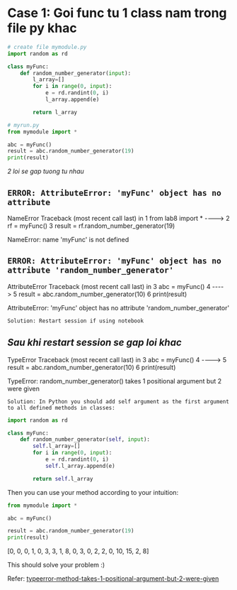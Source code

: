 
# Case 1: Goi func tu 1 class nam trong file py khac

```python
# create file mymodule.py
import random as rd

class myFunc:
    def random_number_generator(input):
        l_array=[]
        for i in range(0, input):
            e = rd.randint(0, i)
            l_array.append(e)

        return l_array

# myrun.py
from mymodule import *

abc = myFunc()
result = abc.random_number_generator(19)
print(result)
```

*2 loi se gap tuong tu nhau*

`ERROR: AttributeError: 'myFunc' object has no attribute`
---------------------------------------------------------------------------
NameError Traceback (most recent call last)
<ipython-input-2-a98f9a0223bd> in <module>
      1 from lab8 import *
----> 2 rf = myFunc()
      3 result = rf.random_number_generator(19)

NameError: name 'myFunc' is not defined

`ERROR: AttributeError: 'myFunc' object has no attribute 'random_number_generator'`
---------------------------------------------------------------------------
AttributeError Traceback (most recent call last)
<ipython-input-3-39dfcd21ae94> in <module>
      3 abc = myFunc()
      4 
----> 5 result = abc.random_number_generator(10)
      6 print(result)

AttributeError: 'myFunc' object has no attribute 'random_number_generator'

`Solution: Restart session if using notebook`


*Sau khi restart session se gap loi khac*
---------------------------------------------------------------------------
TypeError Traceback (most recent call last)
<ipython-input-1-39dfcd21ae94> in <module>
      3 abc = myFunc()
      4 
----> 5 result = abc.random_number_generator(10)
      6 print(result)

TypeError: random_number_generator() takes 1 positional argument but 2 were given

`Solution: In Python you should add self argument as the first argument to all defined methods in classes:`

```python
import random as rd

class myFunc:
    def random_number_generator(self, input):
        self.l_array=[]
        for i in range(0, input):
            e = rd.randint(0, i)
            self.l_array.append(e)

        return self.l_array
```

Then you can use your method according to your intuition:
```python
from mymodule import *

abc = myFunc()

result = abc.random_number_generator(19)
print(result)
```
[0, 0, 0, 1, 0, 3, 3, 1, 8, 0, 3, 0, 2, 2, 0, 10, 15, 2, 8]

This should solve your problem :)

Refer: [typeerror-method-takes-1-positional-argument-but-2-were-given](https://stackoverflow.com/questions/23944657/typeerror-method-takes-1-positional-argument-but-2-were-given)





